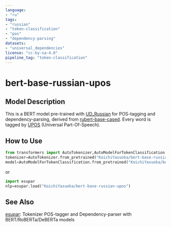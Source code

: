 ```yaml
---
language:
- "ru"
tags:
- "russian"
- "token-classification"
- "pos"
- "dependency-parsing"
datasets:
- "universal_dependencies"
license: "cc-by-sa-4.0"
pipeline_tag: "token-classification"
---
```


# bert-base-russian-upos

## Model Description

This is a BERT model pre-trained with [UD_Russian](https://universaldependencies.org/ru/) for POS-tagging and dependency-parsing, derived from [rubert-base-cased](https://huggingface.co/DeepPavlov/rubert-base-cased). Every word is tagged by [UPOS](https://universaldependencies.org/u/pos/) (Universal Part-Of-Speech).

## How to Use

```py
from transformers import AutoTokenizer,AutoModelForTokenClassification
tokenizer=AutoTokenizer.from_pretrained("KoichiYasuoka/bert-base-russian-upos")
model=AutoModelForTokenClassification.from_pretrained("KoichiYasuoka/bert-base-russian-upos")
```

or

```py
import esupar
nlp=esupar.load("KoichiYasuoka/bert-base-russian-upos")
```

## See Also

[esupar](https://github.com/KoichiYasuoka/esupar): Tokenizer POS-tagger and Dependency-parser with BERT/RoBERTa/DeBERTa models

